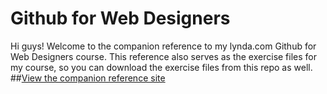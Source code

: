 Github for Web Designers
========================

Hi guys! Welcome to the companion reference to my lynda.com Github for Web Designers course. This reference also serves as the exercise files for my course, so you can download the exercise files from this repo as well.
##[View the companion reference site](https://camilo989.github.io/git-hub-web-design/)
